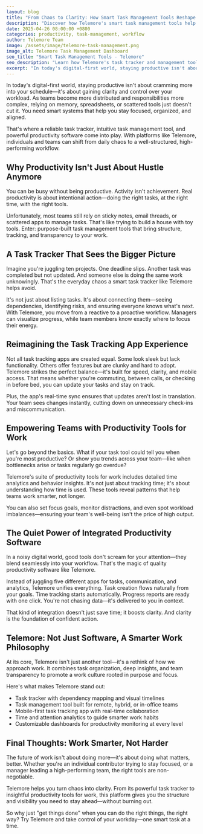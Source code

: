 ```yaml
---
layout: blog
title: "From Chaos to Clarity: How Smart Task Management Tools Reshape the Workday"
description: "Discover how Telemore's smart task management tools help individuals and teams transform daily chaos into structured, high-performing workflows."
date: 2025-04-26 08:00:00 +0800
categories: productivity, task-management, workflow
author: Telemore Team
image: /assets/image/telemore-task-management.png
image_alt: Telemore Task Management Dashboard
seo_title: "Smart Task Management Tools - Telemore"
seo_description: "Learn how Telemore's task tracker and management tools help teams gain clarity and control over complex workloads in today's digital-first world."
excerpt: "In today's digital-first world, staying productive isn't about cramming more into your schedule—it's about gaining clarity and control over your workload."
---
```



In today's digital-first world, staying productive isn't about cramming more into your schedule—it's about gaining clarity and control over your workload. As teams become more distributed and responsibilities more complex, relying on memory, spreadsheets, or scattered tools just doesn't cut it. You need smart systems that help you stay focused, organized, and aligned.

That's where a reliable task tracker, intuitive task management tool, and powerful productivity software come into play. With platforms like Telemore, individuals and teams can shift from daily chaos to a well-structured, high-performing workflow.

## Why Productivity Isn't Just About Hustle Anymore

You can be busy without being productive. Activity isn't achievement. Real productivity is about intentional action—doing the right tasks, at the right time, with the right tools.

Unfortunately, most teams still rely on sticky notes, email threads, or scattered apps to manage tasks. That's like trying to build a house with toy tools. Enter: purpose-built task management tools that bring structure, tracking, and transparency to your work.

## A Task Tracker That Sees the Bigger Picture

Imagine you're juggling ten projects. One deadline slips. Another task was completed but not updated. And someone else is doing the same work unknowingly. That's the everyday chaos a smart task tracker like Telemore helps avoid.

It's not just about listing tasks. It's about connecting them—seeing dependencies, identifying risks, and ensuring everyone knows what's next. With Telemore, you move from a reactive to a proactive workflow. Managers can visualize progress, while team members know exactly where to focus their energy.

## Reimagining the Task Tracking App Experience

Not all task tracking apps are created equal. Some look sleek but lack functionality. Others offer features but are clunky and hard to adopt. Telemore strikes the perfect balance—it's built for speed, clarity, and mobile access. That means whether you're commuting, between calls, or checking in before bed, you can update your tasks and stay on track.

Plus, the app's real-time sync ensures that updates aren't lost in translation. Your team sees changes instantly, cutting down on unnecessary check-ins and miscommunication.

## Empowering Teams with Productivity Tools for Work

Let's go beyond the basics. What if your task tool could tell you when you're most productive? Or show you trends across your team—like when bottlenecks arise or tasks regularly go overdue?

Telemore's suite of productivity tools for work includes detailed time analytics and behavior insights. It's not just about tracking time; it's about understanding how time is used. These tools reveal patterns that help teams work smarter, not longer.

You can also set focus goals, monitor distractions, and even spot workload imbalances—ensuring your team's well-being isn't the price of high output.

## The Quiet Power of Integrated Productivity Software

In a noisy digital world, good tools don't scream for your attention—they blend seamlessly into your workflow. That's the magic of quality productivity software like Telemore.

Instead of juggling five different apps for tasks, communication, and analytics, Telemore unifies everything. Task creation flows naturally from your goals. Time tracking starts automatically. Progress reports are ready with one click. You're not chasing data—it's delivered to you in context.

That kind of integration doesn't just save time; it boosts clarity. And clarity is the foundation of confident action.

## Telemore: Not Just Software, A Smarter Work Philosophy

At its core, Telemore isn't just another tool—it's a rethink of how we approach work. It combines task organization, deep insights, and team transparency to promote a work culture rooted in purpose and focus.

Here's what makes Telemore stand out:

* Task tracker with dependency mapping and visual timelines
* Task management tool built for remote, hybrid, or in-office teams
* Mobile-first task tracking app with real-time collaboration
* Time and attention analytics to guide smarter work habits
* Customizable dashboards for productivity monitoring at every level

## Final Thoughts: Work Smarter, Not Harder

The future of work isn't about doing more—it's about doing what matters, better. Whether you're an individual contributor trying to stay focused, or a manager leading a high-performing team, the right tools are non-negotiable.

Telemore helps you turn chaos into clarity. From its powerful task tracker to insightful productivity tools for work, this platform gives you the structure and visibility you need to stay ahead—without burning out.

So why just "get things done" when you can do the right things, the right way? Try Telemore and take control of your workday—one smart task at a time.